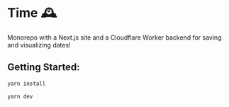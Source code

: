 # Time 🕰

Monorepo with a Next.js site and a Cloudflare Worker backend for saving and visualizing dates!

## Getting Started:

```sh
yarn install
```

```sh
yarn dev
```
